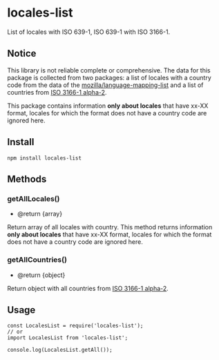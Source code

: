 # locales-list

List of locales with ISO 639-1, ISO 639-1 with ISO 3166-1.

## Notice

This library is not reliable complete or comprehensive. The data for this package is collected from two packages: a list of locales with a country code from the data of the [mozilla/language-mapping-list](https://github.com/mozilla/language-mapping-list) and a list of countries from [ISO 3166-1 alpha-2](https://github.com/georgzoeller/iso-3166-1-alpha-2).

This package contains information **only about locales** that have xx-XX format, locales for which the format does not have a country code are ignored here.

## Install

```
npm install locales-list
```


## Methods


### getAllLocales() 
  - @return {array}

Return array of all locales with country. This method returns information **only about locales** that have xx-XX format, locales for which the format does not have a country code are ignored here.

### getAllCountries() 
  - @return {object}

Return object with all countries from [ISO 3166-1 alpha-2](https://github.com/georgzoeller/iso-3166-1-alpha-2).

## Usage

```
const LocalesList = require('locales-list');
// or
import LocalesList from 'locales-list';

console.log(LocalesList.getAll());
```
